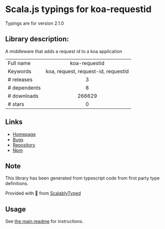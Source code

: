 
# Scala.js typings for koa-requestid

Typings are for version 2.1.0

## Library description:
A middleware that adds a request id to a koa application

|                    |                 |
| ------------------ | :-------------: |
| Full name          | koa-requestid |
| Keywords           | koa, request, request-id, requestId |
| # releases         | 3 |
| # dependents       | 8 |
| # downloads        | 266629 |
| # stars            | 0 |

## Links
- [Homepage](https://github.com/uphold/koa-requestid/)
- [Bugs](https://github.com/uphold/koa-requestid/issues)
- [Repository](https://github.com/uphold/koa-requestid)
- [Npm](https://www.npmjs.com/package/koa-requestid)
    


## Note
This library has been generated from typescript code from first party type definitions.

Provided with :purple_heart: from [ScalablyTyped](https://github.com/oyvindberg/ScalablyTyped)

## Usage
See [the main readme](../../readme.md) for instructions.


